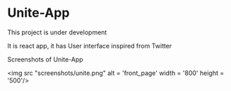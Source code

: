 # Unite-App

This project is under development

It is react app, it has User interface inspired from Twitter

Screenshots of Unite-App

<img src "screenshots/unite.png" alt = 'front_page' width = '800' height = '500'/>
